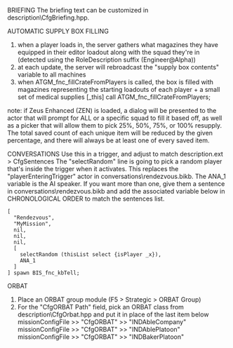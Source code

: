 BRIEFING
The briefing text can be customized in description\CfgBriefing.hpp.


AUTOMATIC SUPPLY BOX FILLING
1. when a player loads in, the server gathers what magazines they have equipped in their editor loadout along with the squad they're in (detected using the RoleDescription suffix (Engineer@Alpha))
2. at each update, the server will rebroadcast the "supply box contents" variable to all machines
3. when ATGM_fnc_fillCrateFromPlayers is called, the box is filled with magazines representing the starting loadouts of each player + a small set of medical supplies
  [_this] call ATGM_fnc_fillCrateFromPlayers;

note: if Zeus Enhanced (ZEN) is loaded, a dialog will be presented to the actor that will prompt for ALL or a specific squad to fill it based off, as well as a picker that will allow them to pick 25%, 50%, 75%, or 100% resupply. The total saved count of each unique item will be reduced by the given percentage, and there will always be at least one of every saved item.


CONVERSATIONS
Use this in a trigger, and adjust to match description.ext > CfgSentences
The "selectRandom" line is going to pick a random player that's inside the trigger when it activates. This replaces the "playerEnteringTrigger" actor in conversations\rendezvous.bikb.
The ANA_1 variable is the AI speaker. If you want more than one, give them a sentence in conversations\rendezvous.bikb and add the associated variable below in CHRONOLOGICAL ORDER to match the sentences list.

```sqf
[
  "Rendezvous",
  "MyMission",
  nil,
  nil,
  nil,
  [
    selectRandom (thisList select {isPlayer _x}),
    ANA_1
  ]
] spawn BIS_fnc_kbTell;
```


ORBAT
1. Place an ORBAT group module (F5 > Strategic > ORBAT Group)
2. For the "CfgORBAT Path" field, pick an ORBAT class from description\CfgOrbat.hpp and put it in place of the last item below
  missionConfigFile >> "CfgORBAT" >> "INDAbleCompany"
  missionConfigFile >> "CfgORBAT" >> "INDAblePlatoon"
  missionConfigFile >> "CfgORBAT" >> "INDBakerPlatoon"